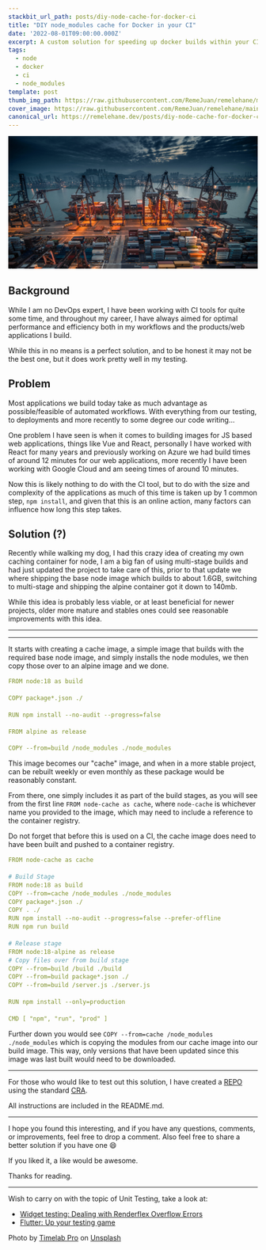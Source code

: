 ```yaml
---
stackbit_url_path: posts/diy-node-cache-for-docker-ci
title: "DIY node_modules cache for Docker in your CI"
date: '2022-08-01T09:00:00.000Z'
excerpt: A custom solution for speeding up docker builds within your CI using a custom node_modules cache container.
tags:
  - node
  - docker
  - ci
  - node_modules
template: post
thumb_img_path: https://raw.githubusercontent.com/RemeJuan/remelehane/main/2022/07/upgit_20220727_1658922123.jpg
cover_image: https://raw.githubusercontent.com/RemeJuan/remelehane/main/2022/07/upgit_20220727_1658922123.jpg
canonical_url: https://remelehane.dev/posts/diy-node-cache-for-docker-ci
---
```


![timelab-pro-yx20mpDyr2I-unsplash](https://raw.githubusercontent.com/RemeJuan/remelehane/main/2022/07/upgit_20220727_1658922123.jpg)

## Background

While I am no DevOps expert, I have been working with CI tools for quite some time, and throughout my career, I have always aimed for optimal performance and efficiency both in my workflows and the products/web applications I build.

While this in no means is a perfect solution, and to be honest it may not be the best one, but it does work pretty well in my testing.

## Problem

Most applications we build today take as much advantage as possible/feasible of automated workflows. With everything from our testing, to deployments and more recently to some degree our code writing...

One problem I have seen is when it comes to building images for JS based web applications, things like Vue and React, personally I have worked with React for many years and previously working on Azure we had build times of around 12 minutes for our web applications, more recently I have been working with Google Cloud and am seeing times of around 10 minutes.

Now this is likely nothing to do with the CI tool, but to do with the size and complexity of the applications as much of this time is taken up by 1 common step, `npm install`, and given that this is an online action, many factors can influence how long this step takes.

## Solution (?)

Recently while walking my dog, I had this crazy idea of creating my own caching container for node, I am a big fan of using multi-stage builds and had just updated the project to take care of this, prior to that update we where shipping the base node image which builds to about 1.6GB, switching to multi-stage and shipping the alpine container got it down to 140mb.

While this idea is probably less viable, or at least beneficial for newer projects, older more mature and stables ones could see reasonable improvements with this idea.

---

---

It starts with creating a cache image, a simple image that builds with the required base node image, and simply installs the node modules, we then copy those over to an alpine image and we done.

```yaml
FROM node:18 as build

COPY package*.json ./

RUN npm install --no-audit --progress=false

FROM alpine as release

COPY --from=build /node_modules ./node_modules
```

This image becomes our "cache" image, and when in a more stable project, can be rebuilt weekly or even monthly as these package would be reasonably constant.

From there, one simply includes it as part of the build stages, as you will see from the first line `FROM node-cache as cache`, where `node-cache` is whichever name you provided to the image, which may need to include a reference to the container registry.

Do not forget that before this is used on a CI, the cache image does need to have been built and pushed to a container registry.

```yaml
FROM node-cache as cache

# Build Stage
FROM node:18 as build
COPY --from=cache /node_modules ./node_modules
COPY package*.json ./
COPY . ./
RUN npm install --no-audit --progress=false --prefer-offline
RUN npm run build

# Release stage
FROM node:18-alpine as release
# Copy files over from build stage
COPY --from=build /build ./build
COPY --from=build package*.json ./
COPY --from=build /server.js ./server.js

RUN npm install --only=production

CMD [ "npm", "run", "prod" ]
```

Further down you would see `COPY --from=cache /node_modules ./node_modules` which is copying the modules from our cache image into our build image. This way, only versions that have been updated since this image was last built would need to be downloaded.

---

For those who would like to test out this solution, I have created a [REPO](https://github.com/RemeJuan/docker-cache-example) using the standard [CRA](http://create-react-app.dev).

All instructions are included in the README.md.

---

I hope you found this interesting, and if you have any questions, comments, or improvements, feel free to drop a comment. Also feel free to share a better solution if you have one :smile:

If you liked it, a like would be awesome.

Thanks for reading.

---

Wish to carry on with the topic of Unit Testing, take a look at:

- [Widget testing: Dealing with Renderflex Overflow Errors](https://remelehane.dev/posts/widget-testing-rendeflex-overflow/)
- [Flutter: Up your testing game](https://remelehane.dev/posts/up-your-testing-game/)

Photo by [Timelab Pro](https://unsplash.com/@timelabpro?utm_source=unsplash&utm_medium=referral&utm_content=creditCopyText) on [Unsplash](https://unsplash.com/s/photos/container?utm_source=unsplash&utm_medium=referral&utm_content=creditCopyText)
